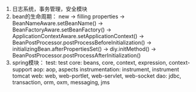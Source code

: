 1. 日志系统，事务管理，安全模块
2. bean的生命周期：
new -> filling properties -> BeanNameAware.setBeanName() -> BeanFactoryAware.setBeanFactory() -> ApplicationContextAware.setApplicationContext() -> BeanPostProcessor.postProcessBeforeInitialization() -> initializingBean.afterPropertiesSet() -> diy.initMethod() -> BeanPostProcessor.postProcessAfterInitialization()
3. spring模块：
test: test
core: beans, core, context, expression, context-support
aop: aop, aspects
instrumentation: instrument, instrument tomcat
web: web, web-portlet, web-servlet, web-socket
dao: jdbc, transaction, orm, oxm, messaging, jms

